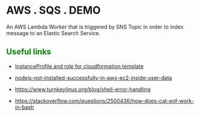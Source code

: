 # AWS . SQS . DEMO

An AWS Lambda Worker that is triggered by SNS Topic in order to index message to an Elastic Search Service.

## <span style="color:green">Useful links</span>

- [InstanceProfile and role for cloudformation template](https://forums.aws.amazon.com/thread.jspa?messageID=911050)

- [nodejs-not-installed-successfully-in-aws-ec2-inside-user-data](https://stackoverflow.com/questions/54415841/nodejs-not-installed-successfully-in-aws-ec2-inside-user-data)

- https://www.turnkeylinux.org/blog/shell-error-handling

- https://stackoverflow.com/questions/2500436/how-does-cat-eof-work-in-bash
